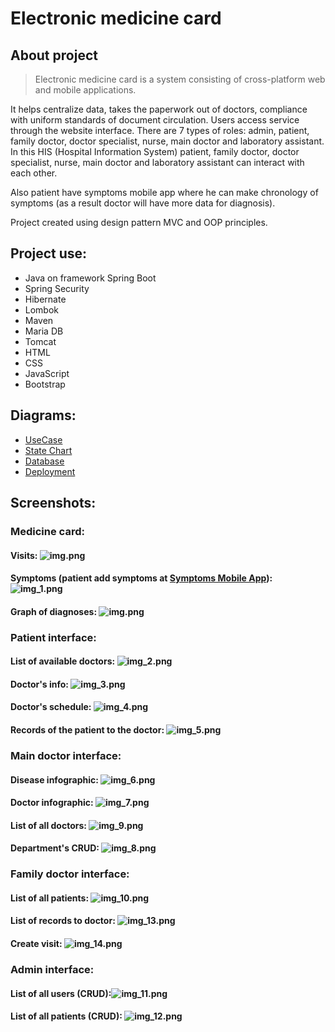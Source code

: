 # Electronic medicine card 
## About project
>Electronic medicine card is a system consisting of cross-platform web and mobile applications.

It helps centralize data, takes the paperwork out of doctors, compliance with uniform standards of document circulation. Users access service through the website interface. There are 7 types of roles: admin, patient, family doctor, doctor specialist, nurse, main doctor and laboratory assistant. In this HIS (Hospital Information System) patient, family doctor, doctor specialist, nurse, main doctor and laboratory assistant can interact with each other. 

Also patient have symptoms mobile app where he can make chronology of symptoms (as a result doctor will have more data for diagnosis).

Project created using design pattern MVC and OOP principles. 

## Project use:
* Java on framework Spring Boot
* Spring Security
* Hibernate
* Lombok
* Maven
* Maria DB
* Tomcat
* HTML
* CSS
* JavaScript
* Bootstrap

## Diagrams:
* [UseCase](https://drive.google.com/file/d/1Ln7L0-wHYgPsyu3IZJs2-XCHmE3JU6VW/view?usp=sharing)
* [State Chart](https://drive.google.com/file/d/1VIpuczf_BJ3nXjIRfW-8OQyGwrpPAnPX/view?usp=sharing)
* [Database](https://drive.google.com/file/d/1f7f6KTtPT7f_X6OTF2PZFO4N0OGbzIKm/view?usp=sharing)
* [Deployment](https://drive.google.com/file/d/1-qLb4mB_VwrxrVzBBMXO4aBFuOvqKfGM/view?usp=sharing)

## Screenshots:

### Medicine card:
#### Visits: ![img.png](img/img.png)
#### Symptoms (patient add symptoms at [Symptoms Mobile App](https://github.com/MrGold6/symptomsApp)): ![img_1.png](img_1.png)
#### Graph of diagnoses: ![img.png](img.png)

### Patient interface:
#### List of available doctors: ![img_2.png](img_2.png)
#### Doctor's info: ![img_3.png](img_3.png)
#### Doctor's schedule: ![img_4.png](img_4.png)
#### Records of the patient to the doctor: ![img_5.png](img_5.png)

### Main doctor interface:
#### Disease infographic: ![img_6.png](img_6.png)
#### Doctor infographic: ![img_7.png](img_7.png)
#### List of all doctors: ![img_9.png](img_9.png)
#### Department's CRUD: ![img_8.png](img_8.png)

### Family doctor interface:
#### List of all patients: ![img_10.png](img_10.png)
#### List of records to doctor: ![img_13.png](img_13.png)
#### Create visit: ![img_14.png](img_14.png)

### Admin interface:
#### List of all users (CRUD):![img_11.png](img_11.png)
#### List of all patients (CRUD): ![img_12.png](img_12.png)
 





